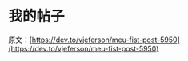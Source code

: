 # 我的帖子

原文：[https://dev.to/vjeferson/meu-fist-post-5950](https://dev.to/vjeferson/meu-fist-post-5950)